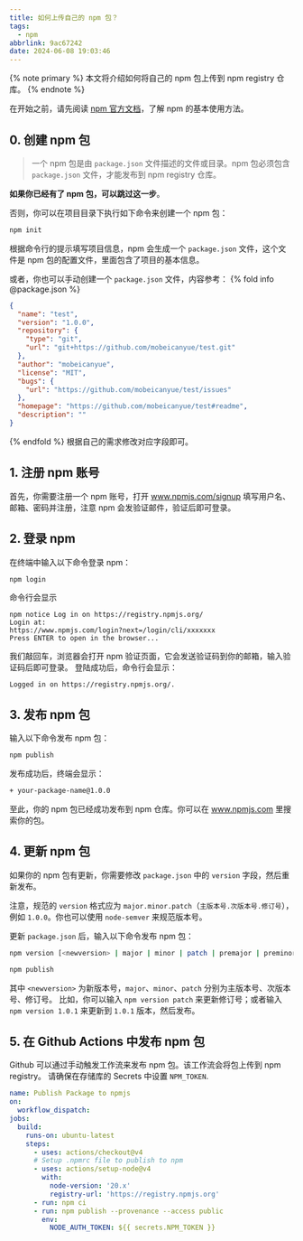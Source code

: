 ```yaml
---
title: 如何上传自己的 npm 包？
tags:
  - npm
abbrlink: 9ac67242
date: 2024-06-08 19:03:46
---
```


{% note primary %}
本文将介绍如何将自己的 npm 包上传到 npm registry 仓库。
{% endnote %}

在开始之前，请先阅读 [npm 官方文档](https://docs.npmjs.com/)，了解 npm 的基本使用方法。

## 0. 创建 npm 包

> 一个 npm 包是由 `package.json` 文件描述的文件或目录。npm 包必须包含 `package.json` 文件，才能发布到 npm registry 仓库。

**如果你已经有了 npm 包，可以跳过这一步**。

否则，你可以在项目目录下执行如下命令来创建一个 npm 包：
```bash
npm init
```
根据命令行的提示填写项目信息，npm 会生成一个 `package.json` 文件，这个文件是 npm 包的配置文件，里面包含了项目的基本信息。

或者，你也可以手动创建一个 `package.json` 文件，内容参考：
{% fold info @package.json %}
```json
{
  "name": "test",
  "version": "1.0.0",
  "repository": {
    "type": "git",
    "url": "git+https://github.com/mobeicanyue/test.git"
  },
  "author": "mobeicanyue",
  "license": "MIT",
  "bugs": {
    "url": "https://github.com/mobeicanyue/test/issues"
  },
  "homepage": "https://github.com/mobeicanyue/test#readme",
  "description": ""
}
```
{% endfold %}
根据自己的需求修改对应字段即可。

## 1. 注册 npm 账号

首先，你需要注册一个 npm 账号，打开 www.npmjs.com/signup 填写用户名、邮箱、密码并注册，注意 npm 会发验证邮件，验证后即可登录。

## 2. 登录 npm

在终端中输入以下命令登录 npm：

```bash
npm login
```

命令行会显示

```text
npm notice Log in on https://registry.npmjs.org/
Login at:
https://www.npmjs.com/login?next=/login/cli/xxxxxxx
Press ENTER to open in the browser...
```

我们敲回车，浏览器会打开 npm 验证页面，它会发送验证码到你的邮箱，输入验证码后即可登录。
登陆成功后，命令行会显示：

```text
Logged in on https://registry.npmjs.org/.
```

## 3. 发布 npm 包

输入以下命令发布 npm 包：

```bash
npm publish
```

发布成功后，终端会显示：

```bash
+ your-package-name@1.0.0
```

至此，你的 npm 包已经成功发布到 npm 仓库。你可以在 www.npmjs.com 里搜索你的包。

## 4. 更新 npm 包

如果你的 npm 包有更新，你需要修改 `package.json` 中的 `version` 字段，然后重新发布。

注意，规范的 `version` 格式应为 `major.minor.patch`（`主版本号.次版本号.修订号`），例如 `1.0.0`。你也可以使用 `node-semver` 来规范版本号。

更新 `package.json` 后，输入以下命令发布 npm 包：

```bash
npm version [<newversion> | major | minor | patch | premajor | preminor | prepatch | prerelease | from-git]

npm publish
```
其中 `<newversion>` 为新版本号，`major`、`minor`、`patch` 分别为主版本号、次版本号、修订号。
比如，你可以输入 `npm version patch` 来更新修订号；或者输入 `npm version 1.0.1` 来更新到 `1.0.1` 版本，然后发布。

## 5. 在 Github Actions 中发布 npm 包

Github 可以通过手动触发工作流来发布 npm 包。该工作流会将包上传到 npm registry。
请确保在存储库的 Secrets 中设置 `NPM_TOKEN`.

```yaml
name: Publish Package to npmjs
on:
  workflow_dispatch:
jobs:
  build:
    runs-on: ubuntu-latest
    steps:
      - uses: actions/checkout@v4
      # Setup .npmrc file to publish to npm
      - uses: actions/setup-node@v4
        with:
          node-version: '20.x'
          registry-url: 'https://registry.npmjs.org'
      - run: npm ci
      - run: npm publish --provenance --access public
        env:
          NODE_AUTH_TOKEN: ${{ secrets.NPM_TOKEN }}
```

